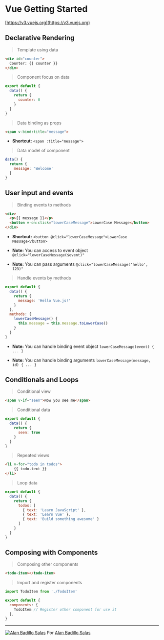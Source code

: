 # Vue Getting Started

[https://v3.vuejs.org](https://v3.vuejs.org)

## Declarative Rendering

> Template using data

```html
<div id="counter">
  Counter: {{ counter }}
</div>
```

> Component focus on data

```js
export default {
  data() {
    return {
      counter: 0
    }
  }
}
```

> Data binding as props

```html
<span v-bind:title="message">
```

* **Shortcut:** `<span :title="message">`

> Data model of component

```js
data() {
  return {
    message: 'Welcome'
  }
}
```

## User input and events

> Binding events to methods

```html
<div>
  <p>{{ message }}</p>
  <button v-on:click="lowerCaseMessage">LowerCase Message</button>
</div>
```

* **Shortcut:** `<button @click="lowerCaseMessage">LowerCase Message</button>`

* **Note:** You can access to event object `@click="lowerCaseMessage($event)"`

* **Note:** You can pass arguments `@click="lowerCaseMessage('hello', 123)"`

> Handle events by methods

```js
export default {
  data() {
    return {
      message: 'Hello Vue.js!'
    }
  },
  methods: {
    lowerCaseMessage() {
      this.message = this.message.toLowerCase()
    }
  }
}
```

* **Note:** You can handle binding event object `lowerCaseMessage(event) { ... }`

* **Note:** You can handle binding arguments `lowerCaseMessage(message, id) { ... }`

## Conditionals and Loops

> Conditional view

```html
<span v-if="seen">Now you see me</span>
```

> Conditional data

```js
export default {
  data() {
    return {
      seen: true
    }
  }
}
```

> Repeated views

```html
<li v-for="todo in todos">
    {{ todo.text }}
</li>
```

> Loop data

```js
export default {
  data() {
    return {
      todos: [
        { text: 'Learn JavaScript' },
        { text: 'Learn Vue' },
        { text: 'Build something awesome' }
      ]
    }
  }
}
```

## Composing with Components

> Composing other components

```html
<todo-item></todo-item>
```

> Import and register components

```js
import TodoItem from './TodoItem'

export default {
  components: {
    TodoItem // Register other component for use it
  },
}
```

---

[![Alan Badillo Salas](https://avatars.githubusercontent.com/u/79223578?s=40&v=4 "Alan Badillo Salas")](https://github.com/dragonnomada) Por [Alan Badillo Salas](https://github.com/dragonnomada)
